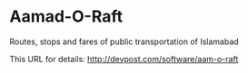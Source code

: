 # Aamad-O-Raft
Routes, stops and fares of public transportation of Islamabad

This URL for details: http://devpost.com/software/aam-o-raft
